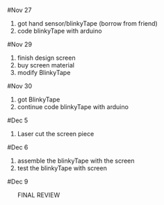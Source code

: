 

#Nov 27 
<ol>
  <li>got hand sensor/blinkyTape (borrow from friend)</li>
  <li>code blinkyTape with arduino</li>
</ol>
#Nov 29
<ol>
  <li>finish design screen</li>
  <li>buy screen material</li>
  <li>modify BlinkyTape</li>
</ol>
#Nov 30
<ol>
  <li>got BlinkyTape</li>
  <li>continue code blinkyTape with arduino</li>
</ol>

#Dec 5
<ol>
  <li>Laser cut the screen piece</li>
 </ol>
 
 #Dec 6
 <ol>
  <li>assemble the blinkyTape with the screen</li>
  <li>test the blinkyTape with screen</li>
</ol>

#Dec 9
<ol>
 FINAL REVIEW
</ol>

